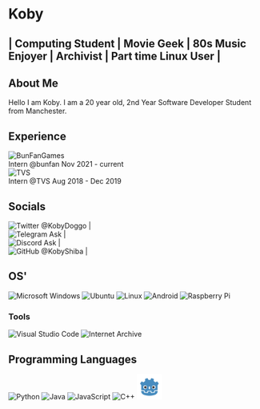 Koby
======

## | Computing Student | Movie Geek | 80s Music Enjoyer | Archivist | Part time Linux User |
## About Me
Hello I am Koby. I am a 20 year old, 2nd Year Software Developer Student from Manchester.

## Experience

<img src="https://avatars.githubusercontent.com/u/81010210" width="65" title="BunFanGames"/> <br>
Intern @bunfan Nov 2021 - current <br>
<img src="https://mma.prnewswire.com/media/750367/TVS_Logo.jpg" width="65" title="TVS"/> <br>
Intern @TVS Aug 2018 - Dec 2019 <br>

## Socials
<img src="https://edent.github.io/SuperTinyIcons/images/svg/twitter.svg" width="25" title="Twitter" /> @KobyDoggo | <br>
<img src="https://edent.github.io/SuperTinyIcons/images/svg/telegram.svg" width="25" title="Telegram" /> Ask | <br>
<img src="https://edent.github.io/SuperTinyIcons/images/svg/discord.svg" width="25" title="Discord" /> Ask | <br>
<img src="https://edent.github.io/SuperTinyIcons/images/svg/github.svg" width="25" title="GitHub" /> @KobyShiba | <br>

## OS'
<img src="https://edent.github.io/SuperTinyIcons/images/svg/windows.svg" width="50" title="Microsoft Windows" /> <img src="https://edent.github.io/SuperTinyIcons/images/svg/ubuntu.svg" width="50" title="Ubuntu" /> <img src="https://edent.github.io/SuperTinyIcons/images/svg/linux.svg" width="50" title="Linux" /> <img src="https://edent.github.io/SuperTinyIcons/images/svg/android.svg" width="50" title="Android" /> <img src="https://edent.github.io/SuperTinyIcons/images/svg/raspberry_pi.svg" width="50" title="Raspberry Pi" />

### Tools
<img src="https://edent.github.io/SuperTinyIcons/images/svg/visualstudiocode.svg" width="50" title="Visual Studio Code" /> <img src="https://edent.github.io/SuperTinyIcons/images/svg/internet_archive.svg" width="50" title="Internet Archive" /> 

## Programming Languages
<img src="https://edent.github.io/SuperTinyIcons/images/svg/python.svg" width="50" title="Python"/> <img src="https://edent.github.io/SuperTinyIcons/images/svg/java.svg" width="50" title="Java" /> <img src="https://edent.github.io/SuperTinyIcons/images/svg/javascript.svg" width="50" title="JavaScript" /> <img src="https://edent.github.io/SuperTinyIcons/images/svg/cplusplus.svg" width="50" title="C++"/> <img src="https://github.com/KobyShiba/KobyShiba/blob/main/godot.svg" width="50" title="Godot"/>
